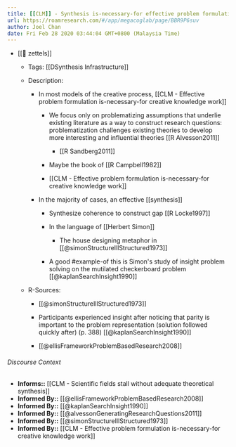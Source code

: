 ```yaml
---
title: [[CLM]] - Synthesis is-necessary-for effective problem formulation
url: https://roamresearch.com/#/app/megacoglab/page/BBR9P6suv
author: Joel Chan
date: Fri Feb 28 2020 03:44:04 GMT+0800 (Malaysia Time)
---
```


- [[🌲 zettels]]

    - Tags: [[DSynthesis Infrastructure]]

    - Description:

        - In most models of the creative process, [[CLM - Effective problem formulation is-necessary-for creative knowledge work]]

            - We focus only on problematizing assumptions
that underlie existing literature as a way to construct research questions: problematization challenges existing theories to develop more interesting and influential theories [[R Alvesson2011]]

                - [[R Sandberg2011]]

            - Maybe the book of [[R Campbell1982]]

            - [[CLM - Effective problem formulation is-necessary-for creative knowledge work]]

        - In the majority of cases, an effective [[synthesis]]

            - Synthesize coherence to construct gap [[R Locke1997]]

            - In the language of [[Herbert Simon]]

                - The house designing metaphor in [[@simonStructureIllStructured1973]]

            - A good #example-of this is Simon's study of insight problem solving on the mutilated checkerboard problem [[@kaplanSearchInsight1990]]

    - R-Sources:

        - [[@simonStructureIllStructured1973]]

        - Participants experienced insight after noticing that parity is important to the problem representation (solution followed quickly after) (p. 388) [[@kaplanSearchInsight1990]]

        - [[@ellisFrameworkProblemBasedResearch2008]]

###### Discourse Context

- **Informs::** [[CLM - Scientific fields stall without adequate theoretical synthesis]]
- **Informed By::** [[@ellisFrameworkProblemBasedResearch2008]]
- **Informed By::** [[@kaplanSearchInsight1990]]
- **Informed By::** [[@alvessonGeneratingResearchQuestions2011]]
- **Informed By::** [[@simonStructureIllStructured1973]]
- **Informed By::** [[CLM - Effective problem formulation is-necessary-for creative knowledge work]]
